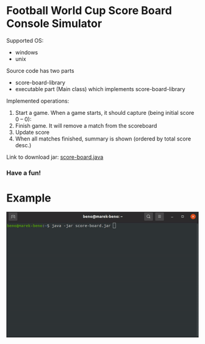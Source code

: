 # Football World Cup Score Board Console Simulator
Supported OS:
- windows
- unix

Source code has two parts
- score-board-library
- executable part (Main class) which implements score-board-library

Implemented operations:
1. Start a game. When a game starts, it should capture (being initial score 0 – 0):
2. Finish game. It will remove a match from the scoreboard 
3. Update score
4. When all matches finished, summary is shown (ordered by total score desc.)

Link to download jar:
[score-board.java](src/main/resources/score-board.jar)

### Have a fun!

# Example
![](src/main/resources/example.gif)